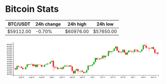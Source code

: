 # Bitcoin Stats

BTC/USDT|24h change|24h high|24h low|
|---|---|---|---|
|$59112.00|-0.70%|$60976.00|$57650.00|

<img src="./chart.svg">
